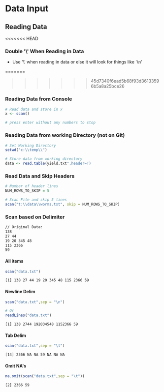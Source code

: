 # Data Input

## Reading Data

<<<<<<< HEAD
### Double '\\' When Reading in Data

* Use '\\' when reading in data or else it will look for things like '\n'

=======
>>>>>>> 45d7340f6ead5b68f93d36133596b5a8a25bce26
### Reading Data from Console

```r
# Read data and store in x
x <- scan()

# press enter without any numbers to stop
```

### Reading Data from working Directory (not on Git)

```r
# Set Working Directory
setwd("c:\\temp\\")

# Store data from working directory
data <- read.table(yield.txt",header=T)
```

### Read Data and Skip Headers

```r
# Number of header lines
NUM_ROWS_TO_SKIP = 5

# Scan File and skip 5 lines
scan("t:\\data\\worms.txt", skip = NUM_ROWS_TO_SKIP)
```

### Scan based on Delimiter

```txt
// Original Data:
138
27 44
19 20 345 48
115 2366
59
```

#### All items

```r
scan("data.txt")
```

```txt
[1] 138 27 44 19 20 345 48 115 2366 59
```

#### Newline Delim

```r
scan("data.txt",sep = "\n")

# Or
readLines("data.txt")
```

```txt
[1] 138 2744 192034548 1152366 59
```

#### Tab Delim

```r
scan("data.txt",sep = "\t")
```

```txt
[14] 2366 NA NA 59 NA NA NA
```

#### Omit NA's

```r
na.omit(scan("data.txt",sep = "\t"))
```

```txt
[2] 2366 59
```
